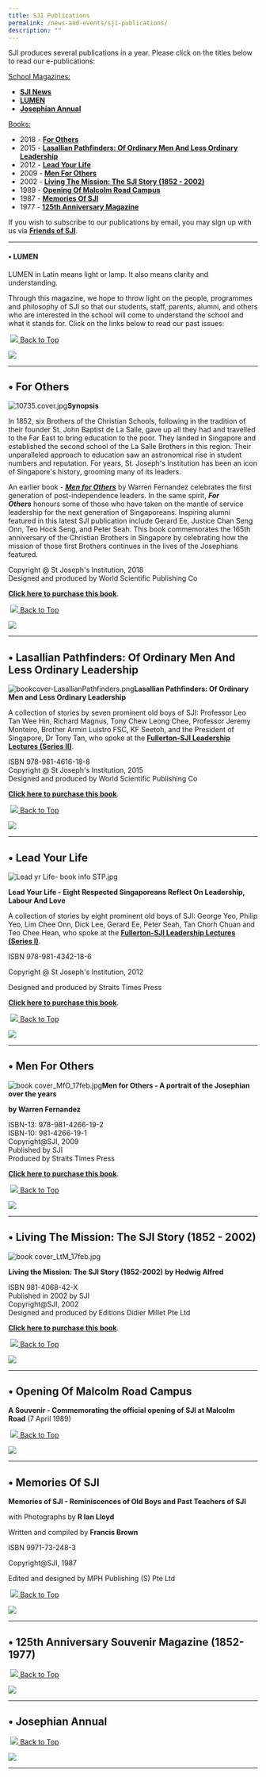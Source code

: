 ```yaml
---
title: SJI Publications
permalink: /news-and-events/sji-publications/
description: ""
---
```

SJI produces several publications in a year. Please click on the titles below to read our e-publications:

<u>School Magazines:</u>

*   **[SJI News](/news-and-events/news-highlights)**
*   **[LUMEN](/news-and-events/sji-publications#_ptoh_105040)**
*   **[Josephian Annual](/news-and-events/sji-publications#_ptoh_105065)**

<u>Books:</u>

*   2018 - [**For Others**](/news-and-events/sji-publications#_ptoh_105054)
*   2015 - [**Lasallian Pathfinders: Of Ordinary Men And Less Ordinary Leadership**](/news-and-events/sji-publications#_ptoh_105055)
*   2012 - [**Lead Your Life**](/news-and-events/sji-publications#_ptoh_105056)
*   2009 - [**Men For Others**](/news-and-events/sji-publications#_ptoh_105057)
*   2002 - [**Living The Mission: The SJI Story (1852 - 2002)**](/news-and-events/sji-publications#_ptoh_105058)
*   1989 - [**Opening Of Malcolm Road Campus**](/news-and-events/sji-publications#_ptoh_105059)
*   1987 - [**Memories Of SJI**](/news-and-events/sji-publications#_ptoh_105060)
*   1977 - [**125th Anniversary Magazine**](/news-and-events/sji-publications#_ptoh_105061)

If you wish to subscribe to our publications by email, you may sign up with us via [**Friends of SJI**](/community/friends-of-sji).

  

* * *

<h4 id="_ptoh_105040">• LUMEN</h4>

LUMEN in Latin means light or lamp. It also means clarity and understanding.

  

Through this magazine, we hope to throw light on the people, programmes and philosophy of SJI so that our students, staff, parents, alumni, and others who are interested in the school will come to understand the school and what it stands for. Click on the links below to read our past issues:

 [![](https://www.sji.edu.sg/rs/cc/icon/graphite/arrow-up.png) Back to Top](https://www.sji.edu.sg/news-and-events/sji-publications#lo_main)

![](https://www.sji.edu.sg/pix/spacer.gif)

  
  

* * *

• For Others
------------

![10735.cover.jpg](https://www.sji.edu.sg/qql/slot/u560/SJI%20Shop/Catalogue/10735.cover.jpg)**Synopsis**

In 1852, six Brothers of the Christian Schools, following in the tradition of their founder St. John Baptist de La Salle, gave up all they had and travelled to the Far East to bring education to the poor. They landed in Singapore and established the second school of the La Salle Brothers in this region. Their unparalleled approach to education saw an astronomical rise in student numbers and reputation. For years, St. Joseph's Institution has been an icon of Singapore's history, grooming many of its leaders.

  

An earlier book - [**_Men for Others_**](https://www.sji.edu.sg/about-sji/sji-shop#_ptoh_81488) by Warren Fernandez celebrates the first generation of post-independence leaders. In the same spirit, **_For Others_** honours some of those who have taken on the mantle of service leadership for the next generation of Singaporeans. Inspiring alumni featured in this latest SJI publication include Gerard Ee, Justice Chan Seng Onn, Teo Hock Seng, and Peter Seah. This book commemorates the 165th anniversary of the Christian Brothers in Singapore by celebrating how the mission of those first Brothers continues in the lives of the Josephians featured.

  
Copyright @ St Joseph's Institution, 2018  
Designed and produced by World Scientific Publishing Co  
  
[**Click here to purchase this book**](https://www.sji.edu.sg/about-sji/sji-shop#_ptoh_81484).

 [![](https://www.sji.edu.sg/rs/cc/icon/graphite/arrow-up.png) Back to Top](https://www.sji.edu.sg/news-and-events/sji-publications#lo_main)

![](https://www.sji.edu.sg/pix/spacer.gif)

  

* * *

• Lasallian Pathfinders: Of Ordinary Men And Less Ordinary Leadership
---------------------------------------------------------------------

![bookcover-LasallianPathfinders.png](https://www.sji.edu.sg/qql/slot/u560/SJI%20Shop/Catalogue/bookcover-LasallianPathfinders.png)**Lasallian Pathfinders: Of Ordinary Men and Less Ordinary Leadership**  
  

A collection of stories by seven prominent old boys of SJI: Professor Leo Tan Wee Hin, Richard Magnus, Tony Chew Leong Chee, Professor Jeremy Monteiro, Brother Armin Luistro FSC, KF Seetoh, and the President of Singapore, Dr Tony Tan, who spoke at the [**Fullerton-SJI Leadership Lectures (Series II)**](https://www.sji.edu.sg/news-and-events/the-fullerton-sji-leadership-lectures).

  
ISBN 978-981-4616-18-8  
Copyright @ St Joseph's Institution, 2015  
Designed and produced by World Scientific Publishing Co  
  

[**Click here to purchase this book**](https://www.sji.edu.sg/about-sji/sji-shop#_ptoh_81485).

  
  
  
  

 [![](https://www.sji.edu.sg/rs/cc/icon/graphite/arrow-up.png) Back to Top](https://www.sji.edu.sg/news-and-events/sji-publications#lo_main)

![](https://www.sji.edu.sg/pix/spacer.gif)

  

* * *

• Lead Your Life
----------------

![Lead yr Life- book info STP.jpg](https://www.sji.edu.sg/qql/slot/u560/SJI%20Shop/Catalogue/Lead%20yr%20Life-%20book%20info%20STP.jpg)

**Lead Your Life - Eight Respected Singaporeans Reflect On Leadership, Labour And Love**

  

A collection of stories by eight prominent old boys of SJI: George Yeo, Philip Yeo, Lim Chee Onn, Dick Lee, Gerard Ee, Peter Seah, Tan Chorh Chuan and Teo Chee Hean, who spoke at the [**Fullerton-SJI Leadership Lectures (Series I)**](https://www.sji.edu.sg/news-and-events/the-fullerton-sji-leadership-lectures).

  

ISBN 978-981-4342-18-6

Copyright @ St Joseph's Institution, 2012

Designed and produced by Straits Times Press

  

[**Click here to purchase this book**](https://www.sji.edu.sg/about-sji/sji-shop#_ptoh_81486).

  

 [![](https://www.sji.edu.sg/rs/cc/icon/graphite/arrow-up.png) Back to Top](https://www.sji.edu.sg/news-and-events/sji-publications#lo_main)

![](https://www.sji.edu.sg/pix/spacer.gif)

  

* * *

• Men For Others
----------------

![book cover_MfO_17feb.jpg](https://www.sji.edu.sg/qql/slot/u560/SJI%20Shop/Catalogue/book%20cover_MfO_17feb.jpg)**Men for Others - A portrait of the Josephian over the years**  

**by Warren Fernandez**

  
ISBN-13: 978-981-4266-19-2  
ISBN-10: 981-4266-19-1  
Copyright@SJI, 2009  
Published by SJI  
Produced by Straits Times Press  
  

[**Click here to purchase this book**](https://www.sji.edu.sg/about-sji/sji-shop#_ptoh_81488).

  

 [![](https://www.sji.edu.sg/rs/cc/icon/graphite/arrow-up.png) Back to Top](https://www.sji.edu.sg/news-and-events/sji-publications#lo_main)

![](https://www.sji.edu.sg/pix/spacer.gif)

  

* * *

• Living The Mission: The SJI Story (1852 - 2002)
-------------------------------------------------

![book cover_LtM_17feb.jpg](https://www.sji.edu.sg/qql/slot/u560/SJI%20Shop/Catalogue/book%20cover_LtM_17feb.jpg)  
  
**Living the Mission: The SJI Story (1852-2002)** **by Hedwig Alfred**  
  
ISBN 981-4068-42-X  
Published in 2002 by SJI  
Copyright@SJI, 2002  
Designed and produced by Editions Didier Millet Pte Ltd  
  

[**Click here to purchase this book**](https://www.sji.edu.sg/about-sji/sji-shop#_ptoh_81487).

  
  

 [![](https://www.sji.edu.sg/rs/cc/icon/graphite/arrow-up.png) Back to Top](https://www.sji.edu.sg/news-and-events/sji-publications#lo_main)

![](https://www.sji.edu.sg/pix/spacer.gif)

  

* * *

• Opening Of Malcolm Road Campus
--------------------------------

**A Souvenir - Commemorating the official opening of SJI at Malcolm Road** (7 April 1989)  

 [![](https://www.sji.edu.sg/rs/cc/icon/graphite/arrow-up.png) Back to Top](https://www.sji.edu.sg/news-and-events/sji-publications#lo_main)

![](https://www.sji.edu.sg/pix/spacer.gif)

  
  

* * *

• Memories Of SJI
-----------------

**Memories of SJI - Reminiscences of Old Boys and Past Teachers of SJI**  

with Photographs by **R Ian Lloyd**

Written and compiled by **Francis Brown**

  

ISBN 9971-73-248-3

Copyright@SJI, 1987

Edited and designed by MPH Publishing (S) Pte Ltd

  

 [![](https://www.sji.edu.sg/rs/cc/icon/graphite/arrow-up.png) Back to Top](https://www.sji.edu.sg/news-and-events/sji-publications#lo_main)

![](https://www.sji.edu.sg/pix/spacer.gif)

  
  

* * *

• 125th Anniversary Souvenir Magazine (1852-1977)
-------------------------------------------------

  

 [![](https://www.sji.edu.sg/rs/cc/icon/graphite/arrow-up.png) Back to Top](https://www.sji.edu.sg/news-and-events/sji-publications#lo_main)

![](https://www.sji.edu.sg/pix/spacer.gif)

  

* * *

• Josephian Annual
------------------

 [![](https://www.sji.edu.sg/rs/cc/icon/graphite/arrow-up.png) Back to Top](https://www.sji.edu.sg/news-and-events/sji-publications#lo_main)

![](https://www.sji.edu.sg/pix/spacer.gif)

  
  

* * *